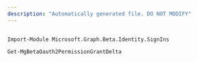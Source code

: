 ```yaml
---
description: "Automatically generated file. DO NOT MODIFY"
---
```


```powershellv2

Import-Module Microsoft.Graph.Beta.Identity.SignIns

Get-MgBetaOauth2PermissionGrantDelta

```